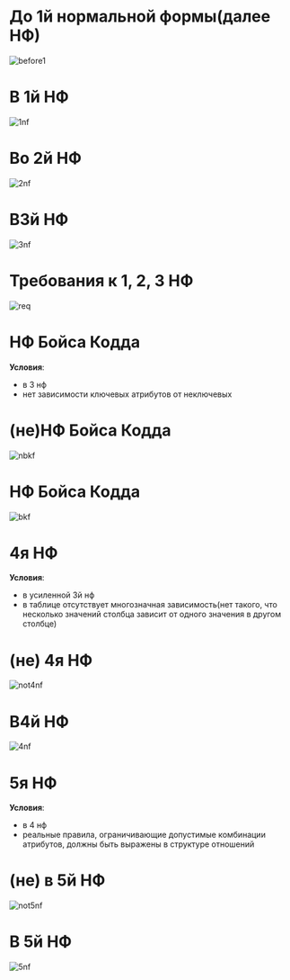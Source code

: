 # До 1й нормальной формы(далее НФ)
![before1](https://sun9-57.userapi.com/DA8jn_a64-6rTKGAcGekA9b4R-5URgjWHqP7TA/S9bRoFM2Edo.jpg)

# В 1й НФ
![1nf](https://sun9-3.userapi.com/Ht63Ke4n7fVvlvAsJ2DbFbOAgVHds6p5WWmDBA/DMwJS_Zqh68.jpg)

# Во 2й НФ
![2nf](https://sun9-20.userapi.com/vtrWBOlcH_S9zGWafPrYhkwCPrRq2LM56T3YCQ/gZ9KWNpEwxo.jpg)

# В3й НФ
![3nf](https://sun9-60.userapi.com/M2b1P7S98OlQlok4UmRawChPk1DqMCbbmV21rg/C8qO03KMUko.jpg)

# Требования к 1, 2, 3 НФ
![req](https://sun9-9.userapi.com/TT6S6qubZyclbN2JW9wxuYLforx7wd5FzweF6g/WgGr-etL-aI.jpg)

# НФ Бойса Кодда
**Условия**:
* в 3 нф
* нет зависимости ключевых атрибутов от неключевых


# (не)НФ Бойса Кодда
![nbkf](https://sun9-69.userapi.com/6-joG2EmrcAt4EvC6XDasNsExyQD2UbNCCUkqw/PN_Mp0EuKYU.jpg)

# НФ Бойса Кодда
![bkf](https://sun1-99.userapi.com/hkLTK6CVl5JJpD8LeFjv_nF6G_LM4pbfm5I6TQ/5xqHPOx7zUo.jpg)

# 4я НФ
**Условия**:
* в усиленной 3й нф
* в таблице отсутствует многозначная зависимость(нет такого, что несколько значений столбца зависит от одного значения в другом столбце)

# (не) 4я НФ
![not4nf](https://sun9-70.userapi.com/sG4p7ddDHDo4wQuCR4Gw6GGmqkLeY--l1aNRnA/Picvhd9Pkjw.jpg)

# В4й НФ
![4nf](https://sun9-20.userapi.com/q7Nje4fY7L6XRqx6-LkV6eM-nMiIMWJAGy7ZUA/9p0MDbXzoNk.jpg)

# 5я НФ 
**Условия**:
* в 4 нф
* реальные правила, ограничивающие допустимые комбинации атрибутов, должны быть выражены в структуре отношений

# (не) в 5й НФ
![not5nf](https://sun9-29.userapi.com/MquNqgktb8xtKM7ZkQLBpPOzzoHp3F851qwpsg/1jmG9uOrwMY.jpg)

# В 5й НФ
![5nf](https://sun9-15.userapi.com/1uDIMoQ8Hz4LsDnctNWjYxg01lpJa34Z_lKQuQ/Xd8VfxQT0Qc.jpg)
